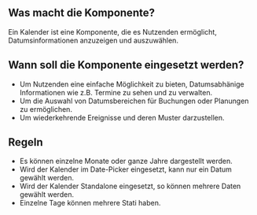 
## Was macht die Komponente?
Ein Kalender ist eine Komponente, die es Nutzenden ermöglicht, Datumsinformationen anzuzeigen und auszuwählen.

## Wann soll die Komponente eingesetzt werden?
* Um Nutzenden eine einfache Möglichkeit zu bieten, Datumsabhänige Informationen wie z.B. Termine zu sehen und zu verwalten.
* Um die Auswahl von Datumsbereichen für Buchungen oder Planungen zu ermöglichen.
* Um wiederkehrende Ereignisse und deren Muster darzustellen.

## Regeln
* Es können einzelne Monate oder ganze Jahre dargestellt werden.
* Wird der Kalender im Date-Picker eingesetzt, kann nur ein Datum gewählt werden.
* Wird der Kalender Standalone eingesetzt, so können mehrere Daten gewählt werden.
* Einzelne Tage können mehrere Stati haben.
